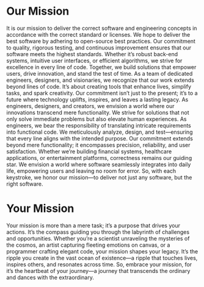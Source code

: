 # Our Mission

It is our mission to deliver the correct software and engineering concepts in accordance with the correct standard or licenses.
We hope to deliver the best software by adhering to open-source best practices. Our commitment to quality, rigorous testing, and
continuous improvement ensures that our software meets the highest standards. Whether it’s robust back-end systems, intuitive user
interfaces, or efficient algorithms, we strive for excellence in every line of code. Together, we build solutions that empower users,
drive innovation, and stand the test of time. As a team of dedicated engineers, designers, and visionaries, we recognize that our work 
extends beyond lines of code. It’s about creating tools that enhance lives, simplify tasks, and spark creativity.  Our commitment isn’t 
just to the present; it’s to a future where technology uplifts, inspires, and leaves a lasting legacy. As engineers, designers, and 
creators, we envision a world where our innovations transcend mere functionality. We strive for solutions that not only solve immediate 
problems but also elevate human experiences. As engineers, we bear the responsibility of translating intricate requirements into functional 
code.  We meticulously analyze, design, and test—ensuring that every line aligns with the intended purpose. Our commitment extends beyond 
mere functionality; it encompasses precision, reliability, and user satisfaction.  Whether we’re building financial systems, healthcare
applications, or entertainment platforms, correctness remains our guiding star. We envision a world where software seamlessly integrates
into daily life, empowering users and leaving no room for error.  So, with each keystroke, we honor our mission—to deliver not just any 
software, but the right software.

# Your Mission

Your mission is more than a mere task; it’s a purpose that drives your actions. It’s the compass guiding you through the labyrinth of
challenges and opportunities. Whether you’re a scientist unraveling the mysteries of the cosmos, an artist capturing fleeting emotions
on canvas, or a programmer crafting elegant code, your mission shapes your legacy. It’s the ripple you create in the vast ocean of 
existence—a ripple that touches lives, inspires others, and resonates across time. So, embrace your mission, for it’s the heartbeat of
your journey—a journey that transcends the ordinary and dances with the extraordinary.
